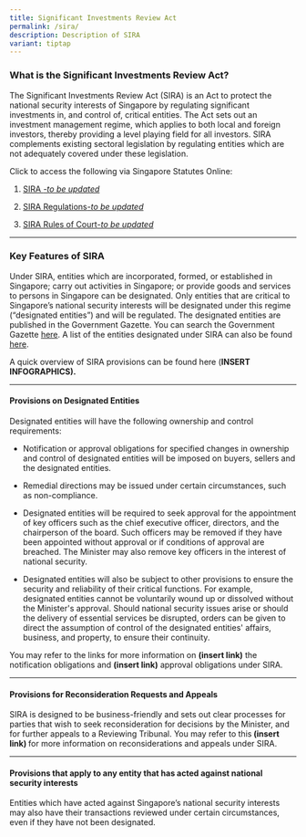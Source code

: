 ```yaml
---
title: Significant Investments Review Act
permalink: /sira/
description: Description of SIRA
variant: tiptap
---
```

<h3><strong>What is the Significant Investments Review Act?</strong></h3><p>The Significant Investments Review Act (SIRA) is an Act to protect the national security interests of Singapore by regulating significant investments in, and control of, critical entities. The Act sets out an investment management regime, which applies to both local and foreign investors, thereby providing a level playing field for all investors. SIRA complements existing sectoral legislation by regulating entities which are not adequately covered under these legislation.</p><p></p><p>Click to access the following via Singapore Statutes Online:</p><ol data-tight="true" class="tight"><li><p><a href="https://sso.agc.gov.sg/Act/POFMA2019?TransactionDate=20191001235959" rel="noopener noreferrer nofollow" target="_blank">SIRA </a><em><a href="https://sso.agc.gov.sg/Act/POFMA2019?TransactionDate=20191001235959" rel="noopener noreferrer nofollow" target="_blank">-to be updated</a></em></p></li><li><p><a href="https://sso.agc.gov.sg//Act/POFMA2019" rel="noopener noreferrer nofollow" target="_blank">SIRA Regulations</a><em><a href="https://sso.agc.gov.sg/Act/POFMA2019?TransactionDate=20191001235959" rel="noopener noreferrer nofollow" target="_blank">-to be updated</a></em></p></li><li><p><a href="https://sso.agc.gov.sg/SL/SCJA1969-S665-2019?DocDate=20220318" rel="noopener noreferrer nofollow" target="_blank">SIRA Rules of Court</a><em><a href="https://sso.agc.gov.sg/Act/POFMA2019?TransactionDate=20191001235959" rel="noopener noreferrer nofollow" target="_blank">-to be updated</a></em></p></li></ol><hr><h3><strong>Key Features of SIRA</strong></h3><p>Under SIRA, entities which are incorporated, formed, or established in Singapore; carry out activities in Singapore; or provide goods and services to persons in Singapore can be designated. Only entities that are critical to Singapore’s national security interests will be designated under this regime (“designated entities”) and will be regulated. The designated entities are published in the Government Gazette. You can search the Government Gazette <a href="https://www.egazette.com.sg/" rel="noopener noreferrer nofollow" target="_blank">here</a>. A list of the entities designated under SIRA can also be found <a href="https://osir.gov.sg/designated/" rel="noopener noreferrer nofollow" target="_blank">here</a>.</p><p>A quick overview of SIRA provisions can be found here (<strong>INSERT INFOGRAPHICS).</strong></p><hr><h4><strong>Provisions on Designated Entities</strong></h4><p>Designated entities will have the following ownership and control requirements:</p><ul data-tight="true" class="tight"><li><p>Notification or approval obligations for specified changes in ownership and control of designated entities will be imposed on buyers, sellers and the designated entities.</p><p></p></li><li><p>Remedial directions may be issued under certain circumstances, such as non-compliance.</p><p></p></li><li><p>Designated entities will be required to seek approval for the appointment of key officers such as the chief executive officer, directors, and the chairperson of the board. Such officers may be removed if they have been appointed without approval or if conditions of approval are breached. The Minister may also remove key officers in the interest of national security.</p><p></p></li><li><p>Designated entities will also be subject to other provisions to ensure the security and reliability of their critical functions. For example, designated entities cannot be voluntarily wound up or dissolved without the Minister's approval. Should national security issues arise or should the delivery of essential services be disrupted, orders can be given to direct the assumption of control of the designated entities' affairs, business, and property, to ensure their continuity.</p></li></ul><p>You may refer to the links for more information on <strong>(insert link)</strong> the notification obligations and <strong>(insert link)</strong> approval obligations under SIRA.</p><hr><h4><strong>Provisions for Reconsideration Requests and Appeals</strong></h4><p>SIRA is designed to be business-friendly and sets out clear processes for parties that wish to seek reconsideration for decisions by the Minister, and for further appeals to a Reviewing Tribunal. You may refer to this<strong> (insert link) </strong>for more information on reconsiderations and appeals under SIRA.</p><hr><h4><strong>Provisions that apply to any entity that has acted against national security interests</strong></h4><p>Entities which have acted against Singapore’s national security interests may also have their transactions reviewed under certain circumstances, even if they have not been designated.</p><p></p>